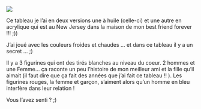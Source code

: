 ![](image13.jpg)

Ce tableau je l’ai en deux versions une à huile (celle-ci) et une autre en acrylique qui est au New Jersey dans la maison de mon best friend forever !!! ;))

J’ai joué avec les couleurs froides et chaudes …  et dans ce tableau il y a un secret … ;)

Il y a 3 figurines qui ont des tirés blanches au niveau du coeur. 2 hommes et une Femme… ça raconte un peu l’histoire de mon meilleur ami et la fille qu’il aimait (il faut dire que ça fait des années que j’ai fait ce tableau !! ). Les figurines rouges, la femme et garçon, s’aiment alors qu’un homme en bleu interfère dans leur relation !

Vous l’avez senti ? ;)